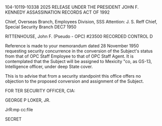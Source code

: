 104-10119-10338 2025 RELEASE UNDER THE PRESIDENT JOHN F. KENNEDY ASSASSINATION RECORDS ACT OF 1992

Chief, Overseas Branch, Employees Division, SSS
Attention: J. S. Reff
Chief, Special Security Branch
DEC7 1950

RITTENHOUSE, John F. (Pseudo - OPC)
#23500
RECORDED
CONTROL D

Reference is made to your memorandum dated 28 November 1950 requesting
security concurrence in the conversion of the Subject's status from that of OPC
Staff Employee to that of OPC Staff Agent. It is contemplated that the Subject
will be assigned to Mexicity "co, as GS-13, Intelligence officer, under deep
State cover.

This is to advise that from a security standpoint this office offers no
objection to the proposed conversion and assignment of the Subject.

FOR TER SECURITY OFFICER, CIA:

GEORGE P LOKER, JR.

JrR:mp
cc:file

SECRET
